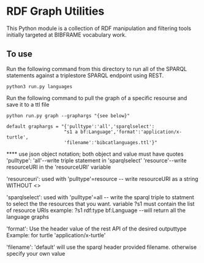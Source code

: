 # RDF Graph Utilities
This Python module is a collection of RDF manipulation and filtering tools
initially targeted at BIBFRAME vocabulary work.

## To use
Run the following command from this directory to run all of the SPARQL statements
against a triplestore SPARQL endpoint using REST.

`python3 run.py languages`

Run the following command to pull the graph of a specific resourse and save it to a ttl file

`python run.py graph --graphargs "{see below}"`
    
    default graphargs = "{'pulltype':'all','sparqlselect':
                         "s1 a bf:Language','format':'application/x-turtle',
                         'filename':'bibcatlanguages.ttl'}"

**** use json object notation; both object and value must have quotes
'pulltype': 'all'--write triple statement in 'sparqlselect'
                   'resource'--write resourceURI in the 'resourceURI' variable
                        
'resourceuri':  used with 'pulltype'=resource -- write resourceURI as a string WITHOUT <>
         
'sparqlselect':  used with 'pulltype'=all -- write the sparql triple to statment to select the 
                 the resources that you want. variable ?s1 must contain the list of resource URIs
                 example: ?s1 rdf:type bf:Language   --will return all the language graphs
         
'format':  Use the header value of the rest API of the desired outputtype 
           Example: for turtle 'application/x-turtle'
                 
'filename': 'default' will use the sparql header provided filename.
            otherwise specify your own value
